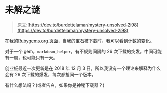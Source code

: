 # 未解之谜

> 原文:[https://dev.to/burdettelamar/mystery-unsolved-2i98](https://dev.to/burdettelamar/mystery-unsolved-2i98)

在我的[Rubygems.org 页面](https://rubygems.org/profiles/BurdetteLamar)，当我的宝石被下载时，我可以看到计数的变化。

对于一个 gem，`markdown_helper`，有不规则间隔的 26 次下载的突发。中间可能有一周，也可能只有一天。

创业板最近一次更新是在 2018 年 12 月 3 日，所以我没有一个理论来解释为什么会有 26 次下载的爆发，每次都抢同一个版本。

有什么想法吗？(或者告白，如果你是神秘下载器？)